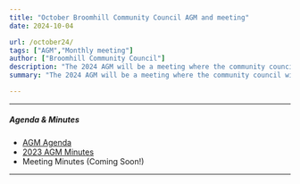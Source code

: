 ```yaml
---
title: "October Broomhill Community Council AGM and meeting" 
date: 2024-10-04

url: /october24/
tags: ["AGM","Monthly meeting"]
author: ["Broomhill Community Council"]
description: "The 2024 AGM will be a meeting where the community council will be re-elected." 
summary: "The 2024 AGM will be a meeting where the community council will be re-elected." 

---
```


---

##### Agenda & Minutes

+ [AGM Agenda](/oct24agm.pdf)
+ [2023 AGM Minutes](/oct23agmm.pdf)
+ Meeting Minutes (Coming Soon!)
---

